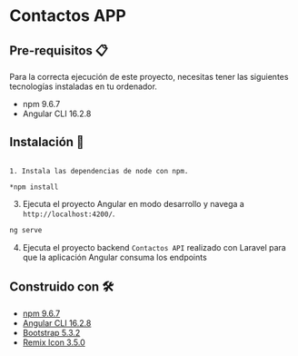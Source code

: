 
# Contactos APP

## Pre-requisitos 📋

Para la correcta ejecución de este proyecto, necesitas tener las siguientes tecnologías instaladas en tu ordenador.
* npm 9.6.7
* Angular CLI 16.2.8


## Instalación 🔧
```

1. Instala las dependencias de node con npm.

*npm install
```

3. Ejecuta el proyecto Angular en modo desarrollo y navega a `http://localhost:4200/`.
```bash
ng serve
```

4. Ejecuta el proyecto backend `Contactos API` realizado con Laravel para que la aplicación Angular consuma los endpoints

## Construido con 🛠️

- [npm 9.6.7](https://www.npmjs.com/package/npm/v/9.6.7)
- [Angular CLI 16.2.8](https://angular.io/docs)
- [Bootstrap 5.3.2](https://getbootstrap.com/)
- [Remix Icon 3.5.0](https://remixicon.com/)

